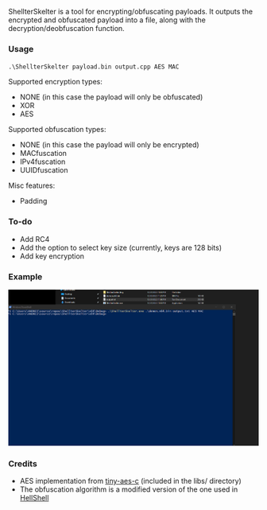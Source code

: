 
ShellterSkelter is a tool for encrypting/obfuscating payloads. It outputs the encrypted and obfuscated payload into a file, along with the decryption/deobfuscation function.

### Usage

`.\ShellterSkelter payload.bin output.cpp AES MAC`

Supported encryption types:
- NONE (in this case the payload will only be obfuscated)
- XOR
- AES

Supported obfuscation types:
- NONE (in this case the payload will only be encrypted)
- MACfuscation
- IPv4fuscation
- UUIDfuscation

Misc features:
- Padding

### To-do

- Add RC4
- Add the option to select key size (currently, keys are 128 bits)
- Add key encryption

### Example

![ShellterSkelter](Images/ExampleUsage.gif)

### Credits

 - AES implementation from [tiny-aes-c](https://github.com/kokke/tiny-AES-c) (included in the libs/ directory)
 - The obfuscation algorithm is a modified version of the one used in [HellShell](https://github.com/NUL0x4C/HellShell)
